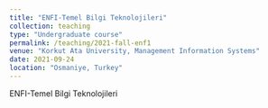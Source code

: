 ```yaml
---
title: "ENFI-Temel Bilgi Teknolojileri"
collection: teaching
type: "Undergraduate course"
permalink: /teaching/2021-fall-enf1
venue: "Korkut Ata University, Management Information Systems"
date: 2021-09-24
location: "Osmaniye, Turkey"
---
```


ENFI-Temel Bilgi Teknolojileri
